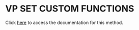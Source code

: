 <!---->
# VP SET CUSTOM FUNCTIONS

Click [here](https://developer.4d.com/docs/20/ViewPro/method-list#vp-set-custom-functions) to access the documentation for this method.

